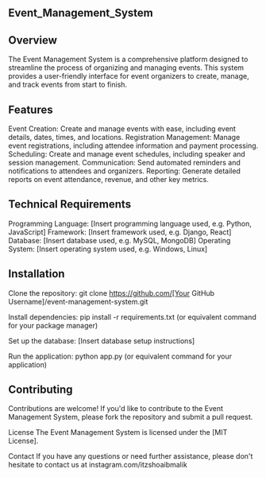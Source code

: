 ## Event_Management_System

## Overview
The Event Management System is a comprehensive platform designed to streamline the process of organizing and managing events. This system provides a user-friendly interface for event organizers to create, manage, and track events from start to finish.

## Features
Event Creation: Create and manage events with ease, including event details, dates, times, and locations.
Registration Management: Manage event registrations, including attendee information and payment processing.
Scheduling: Create and manage event schedules, including speaker and session management.
Communication: Send automated reminders and notifications to attendees and organizers.
Reporting: Generate detailed reports on event attendance, revenue, and other key metrics.

## Technical Requirements
Programming Language: [Insert programming language used, e.g. Python, JavaScript]
Framework: [Insert framework used, e.g. Django, React]
Database: [Insert database used, e.g. MySQL, MongoDB]
Operating System: [Insert operating system used, e.g. Windows, Linux]

## Installation
Clone the repository: git clone https://github.com/[Your GitHub Username]/event-management-system.git

Install dependencies: pip install -r requirements.txt (or equivalent command for your package manager)

Set up the database: [Insert database setup instructions]

Run the application: python app.py (or equivalent command for your application)

## Contributing
Contributions are welcome! If you'd like to contribute to the Event Management System, please fork the repository and submit a pull request.

License
The Event Management System is licensed under the [MIT License].

Contact
If you have any questions or need further assistance, please don't hesitate to contact us at instagram.com/itzshoaibmalik
